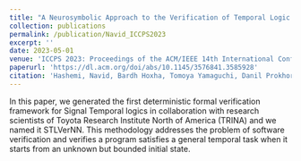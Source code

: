 ```yaml
---
title: "A Neurosymbolic Approach to the Verification of Temporal Logic Properties of Learning-enabled Control Systems"
collection: publications
permalink: /publication/Navid_ICCPS2023
excerpt: ''
date: 2023-05-01
venue: 'ICCPS 2023: Proceedings of the ACM/IEEE 14th International Conference on Cyber-Physical Systems (with CPS-IoT Week 2023)'
paperurl: 'https://dl.acm.org/doi/abs/10.1145/3576841.3585928'
citation: 'Hashemi, Navid, Bardh Hoxha, Tomoya Yamaguchi, Danil Prokhorov, Georgios Fainekos, and Jyotirmoy Deshmukh. "A neurosymbolic approach to the verification of temporal logic properties of learning-enabled control systems." In Proceedings of the ACM/IEEE 14th International Conference on Cyber-Physical Systems (with CPS-IoT Week 2023), pp. 98-109. 2023.'
---
```

In this paper, we generated the first deterministic formal verification framework for Signal Temporal logics in collaboration with research scientists of Toyota Research Institute North of America (TRINA) and we named it STLVerNN. This methodology addresses the problem of software verification and verifies a program satisfies a general temporal task when it starts from an unknown but bounded initial state.

